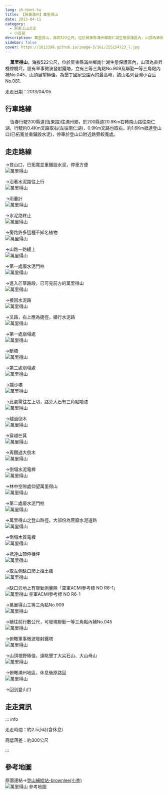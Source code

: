 ```yaml
---
lang: zh-Hant-tw
title: 【屏東滿州】萬里得山
date: 2013-04-11
category: 
  - 屏東上山走走
  - 小百岳
description: 萬里得山，海拔522公尺，位於屏東縣滿州鄉南仁湖生態保護區內，山頂為直昇機停機坪，設有軍事微波發射鐵塔，立有三等三角點No.909及聯勤一等三角點內補No.045，山頂展望極佳，為墾丁國家公園內的最高峰，該山名列台灣小百岳No.081。
sidebar: false
cover: https://1013399.github.io/image-3/161/255154723_l.jpg
---
```


    **萬里得山**，海拔522公尺，位於屏東縣滿州鄉南仁湖生態保護區內，山頂為直昇機停機坪，設有軍事微波發射鐵塔，立有三等三角點No.909及聯勤一等三角點內補No.045，山頂展望極佳，為墾丁國家公園內的最高峰，該山名列台灣小百岳No.081。

<!-- more -->

走走日期：2013/04/05

## 行車路線  
    恆春行駛200縣道(恆東路)往滿州鄉，於200縣道20.9Km右轉南山路往南仁湖，行駛約0.4Km叉路取右(左往南仁湖)，0.9Km叉路也取右，約1.6Km抵達登山口(已拓寬並重鋪設水泥)，停車於登山口附近路旁較寬處。

## 走走路線  
→登山口，已拓寬並重鋪設水泥，停車方便  
![萬里得山](https://1013399.github.io/image-3/161/255154724_l.jpg)

→沿著水泥路往上行  
![萬里得山](https://1013399.github.io/image-3/161/255154726_l.jpg)

→雨量計  
![萬里得山](https://1013399.github.io/image-3/161/255154727_l.jpg)

→水泥路終止  
![萬里得山](https://1013399.github.io/image-3/161/255154729_l.jpg)

→旁路許多這種不知名植物  
![萬里得山](https://1013399.github.io/image-3/161/255154730_l.jpg)

→山路一路緩上  
![萬里得山](https://1013399.github.io/image-3/161/255154732_l.jpg)

→第一處廢水泥門柱  
![萬里得山](https://1013399.github.io/image-3/161/255154734_l.jpg)

→進入芒草路段，已可見前方的萬里得山  
![萬里得山](https://1013399.github.io/image-3/161/255154735_l.jpg)

→接回水泥路  
![萬里得山](https://1013399.github.io/image-3/161/255154737_l.jpg)

→叉路，右上應為捷徑，續行水泥路  
![萬里得山](https://1013399.github.io/image-3/161/255154738_l.jpg)

→第一處崩塌處  
![萬里得山](https://1013399.github.io/image-3/161/255154740_l.jpg)

→斷橋  
![萬里得山](https://1013399.github.io/image-3/161/255154742_l.jpg)

→第二處崩塌處  
![萬里得山](https://1013399.github.io/image-3/161/255154743_l.jpg)

→攔沙壩  
![萬里得山](https://1013399.github.io/image-3/161/255154745_l.jpg)

→此處需往左上切，路旁大石有三角點噴漆  
![萬里得山](https://1013399.github.io/image-3/161/255154746_l.jpg)

→越過倒木  
![萬里得山](https://1013399.github.io/image-3/161/255154749_l.jpg)

→穿越芒萁  
![萬里得山](https://1013399.github.io/image-3/161/255154750_l.jpg)

→再鑽過大倒木  
![萬里得山](https://1013399.github.io/image-3/161/255154754_l.jpg)

→倒塌水泥電桿  
![萬里得山](https://1013399.github.io/image-3/161/255154757_l.jpg)

→林中空隙處仰望萬里得山  
![萬里得山](https://1013399.github.io/image-3/161/255154758_l.jpg)

→第二處廢水泥門柱  
![萬里得山](https://1013399.github.io/image-3/161/255154760_l.jpg)

→萬里得山之登山路徑，大部份為荒廢水泥道路  
![萬里得山](https://1013399.github.io/image-3/161/255154761_l.jpg)

→倒塌木質電桿  
![萬里得山](https://1013399.github.io/image-3/161/255154763_l.jpg)

→抵達山頂停機坪  
![萬里得山](https://1013399.github.io/image-3/161/255154764_l.jpg)

→取左側缺口爬上擋土牆  
![萬里得山](https://1013399.github.io/image-3/161/255154769_l.jpg)

→缺口旁地上有聯勤測量隊「空軍ACMI參考標 NO R6-1」  
![萬里得山 空軍ACMI參考標 NO R6-1](https://1013399.github.io/image-3/161/255154766_l.jpg)

→萬里得山三等三角點No.909  
![萬里得山](https://1013399.github.io/image-3/161/255154770_l.jpg)

→續往前行數公尺，可發現聯勤一等三角點內補No.045  
![萬里得山](https://1013399.github.io/image-3/161/255154718_l.jpg)

→俯瞰軍事微波發射鐵塔  
![萬里得山](https://1013399.github.io/image-3/161/255154721_l.jpg)

→山頂視野極佳，遠眺墾丁大尖石山、大山母山  
![萬里得山](https://1013399.github.io/image-3/161/255154719_l.jpg)

→俯瞰滿州地區，休息後原路回  
![萬里得山](https://1013399.github.io/image-3/161/255154723_l.jpg)

→回到登山口

## 走走資訊

::: info

走走時間：約2.5小時(含休息)

高低落差：約300公尺

:::

## 參考地圖  
原圖連結→[登山補給站-brownlee(小李)](http://www.keepon.com.tw/DiscussLoad.aspx?code=314B5CF9AEC3A19113F6CAA6F539A6621638816056297AAB)  
![萬里得山 參考地圖](https://1013399.github.io/image-3/161/255154803_l.jpg)